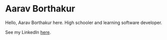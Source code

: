 # Aarav Borthakur

Hello, Aarav Borthakur here. High schooler and learning software developer. 

See my LinkedIn [here](https://www.linkedin.com/in/aarav-borthakur).
